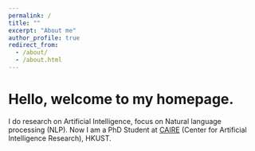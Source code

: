 ```yaml
---
permalink: /
title: ""
excerpt: "About me"
author_profile: true
redirect_from: 
  - /about/
  - /about.html
---
```


Hello, welcome to my homepage.
======
I do research on Artificial Intelligence, focus on Natural language processing (NLP). Now I am a PhD Student at [CAIRE](https://caire.ust.hk) (Center for Artificial Intelligence Research), HKUST.

<!-- Education History
======
2015 - 2019 Zhejiang University \\
2019 - Now  Hong Kong University of Science and Technology -->

<!-- Research Field
====== -->
<!-- I do research in Artificial Intelligence, focus on Natural language processing (NLP). Now I am a PhD Student at [CAIRE](https://caire.ust.hk) (Center for Artificial Intelligence Research), HKUST. -->
